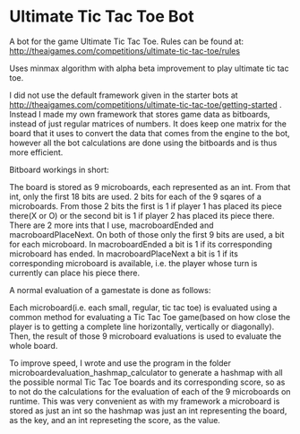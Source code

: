 # Ultimate Tic Tac Toe Bot

A bot for the game Ultimate Tic Tac Toe.
Rules can be found at:
http://theaigames.com/competitions/ultimate-tic-tac-toe/rules

Uses minmax algorithm with alpha beta improvement to play ultimate tic tac toe.

I did not use the default framework given in the starter bots at http://theaigames.com/competitions/ultimate-tic-tac-toe/getting-started .
Instead I made my own framework that stores game data as bitboards, instead of just regular matrices of numbers. It does keep one matrix for the board that it uses to convert the data that comes from the engine to the bot, however all the bot calculations are done using the bitboards and is thus more efficient.

Bitboard workings in short:

 The board is stored as 9 microboards, each represented as an int. From that int, only the first 18 bits are used. 2 bits for each of the 9 sqares of a microboards. From those 2 bits the first is 1 if player 1 has placed its piece there(X or O) or the second bit is 1 if player 2 has placed its piece there.
 There are 2 more ints that I use, macroboardEnded and macroboardPlaceNext. On both of those only the first 9 bits are used, a bit for each microboard. In macroboardEnded a bit is 1 if its corresponding microboard has ended. In macroboardPlaceNext a bit is 1 if  its corresponding microboard is available, i.e. the player whose turn is currently can place his piece there.
 
A normal evaluation of a gamestate is done as follows:

Each microboard(i.e. each small, regular, tic tac toe) is evaluated using a common method for evaluating a Tic Tac Toe game(based on how close the player is to getting a complete line horizontally, vertically or diagonally).
Then, the result of those 9 microboard evaluations is used to evaluate the whole board.

To improve speed, I wrote and use the program in the folder microboardevaluation_hashmap_calculator to generate a hashmap with all the possible normal Tic Tac Toe boards and its corresponding score, so as to not do the calculations for the evaluation of each of the 9 microboards on runtime. This was very convenient as with my framework a microboard is stored as just an int so the hashmap was just an int representing the board, as the key, and an int represeting the score, as the value.
